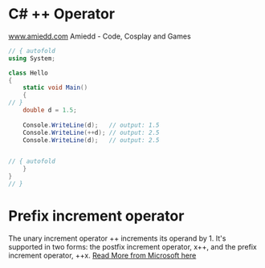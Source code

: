 # C# ++ Operator

www.amiedd.com
Amiedd - Code, Cosplay and Games

```C# runnable
// { autofold
using System;

class Hello 
{
    static void Main() 
    {
// }
    double d = 1.5;
    
    Console.WriteLine(d);   // output: 1.5
    Console.WriteLine(++d); // output: 2.5
    Console.WriteLine(d);   // output: 2.5


// { autofold
    }
}
// }
```

# Prefix increment operator

The unary increment operator ++ increments its operand by 1. It's supported in two forms: the postfix increment operator, x++, and the prefix increment operator, ++x. [Read More from Microsoft here](https://docs.microsoft.com/en-us/dotnet/csharp/language-reference/operators/increment-operator)
